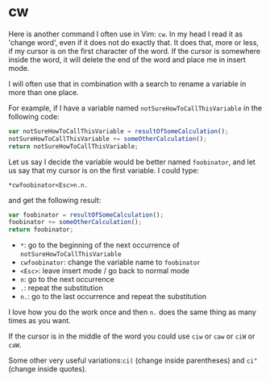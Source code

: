 # cw

Here is another command I often use in Vim: `cw`. In my head I read it as
'change word', even if it does not do exactly that.
It does that, more or less, if my cursor is on the first character of the word.
If the cursor is somewhere inside the word, it will delete the end of the word
and place me in insert mode.

I will often use that in combination with a search to rename a variable in more
than one place.

For example, if I have a variable named `notSureHowToCallThisVariable` in the
following code:

```javascript
var notSureHowToCallThisVariable = resultOfSomeCalculation();
notSureHowToCallThisVariable += someOtherCalculation();
return notSureHowToCallThisVariable;
```

Let us say I decide the variable would be better named `foobinator`, and let us
say that my cursor is on the first variable. I could type:

`*cwfoobinator<Esc>n.n.`

and get the following result:

```javascript
var foobinator = resultOfSomeCalculation();
foobinator += someOtherCalculation();
return foobinator;
```

- `*`: go to the beginning of the next occurrence of `notSureHowToCallThisVariable`
- `cwfoobinator`: change the variable name to `foobinator`
- `<Esc>`: leave insert mode / go back to normal mode
- `n`: go to the next occurrence
- `.`: repeat the substitution
- `n.`: go to the last occurrence and repeat the substitution

I love how you do the work once and then `n.` does the same thing as many times
as you want.

If the cursor is in the middle of the word you could use `ciw` or `caw` or
`ciW` or `caW`.

Some other very useful variations:`ci(` (change inside parentheses) and `ci"`
(change inside quotes).
